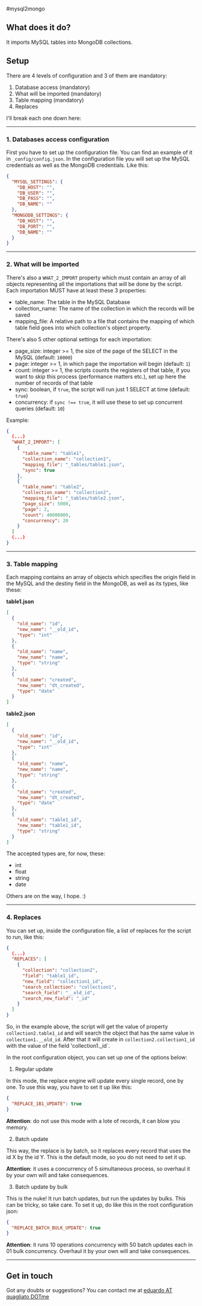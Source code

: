 #mysql2mongo

## What does it do?

It imports MySQL tables into MongoDB collections.

## Setup

There are 4 levels of configuration and 3 of them are mandatory:

1) Database access (mandatory)
2) What will be imported (mandatory)
3) Table mapping (mandatory)
4) Replaces

I'll break each one down here:

----

### 1. Databases access configuration

First you have to set up the configuration file. You can find an example of it
in `_config/config.json`. In the configuration file you will set up the MySQL 
credentials as well as the MongoDB credentials. Like this:

```json
{
  "MYSQL_SETTINGS": {
    "DB_HOST": "",
    "DB_USER": "",
    "DB_PASS": "",
    "DB_NAME": ""
  },
  "MONGODB_SETTINGS": {
    "DB_HOST": "",
    "DB_PORT": "",
    "DB_NAME": ""
  }
}
```
----

### 2. What will be imported

There's also a `WHAT_2_IMPORT` property which must contain an array of all 
objects representing all the importations that will be done by the script. Each
importation MUST have at least these 3 properties: 

  * table_name: The table in the MySQL Database
  * collection_name: The name of the collection in which the records will be saved
  * mapping_file: A relative path to a file that contains the mapping of which
    table field goes into which collection's object property.

There's also 5 other optional settings for each importation:
  
  * page_size: integer >= 1, the size of the page of the SELECT in the MySQL 
    (default: `10000`)
  * page: integer >= 1, in which page the importation will begin (default: `1`)
  * count: integer >= 1, the scripts counts the registers of that table, if you
    want to skip this process (performance matters etc.), set up here the number
    of records of that table
  * sync: boolean, if `true`, the script will run just 1 SELECT at time 
    (default: `true`)
  * concurrency: if `sync !== true`, it will use these to set up concurrent 
    queries (default: `10`)

Example:

```json
{
  (...)
  "WHAT_2_IMPORT": [
    {
      "table_name": "table1", 
      "collection_name": "collection1",
      "mapping_file": "_tables/table1.json",
      "sync": true
    },
    {
      "table_name": "table2", 
      "collection_name": "collection2",
      "mapping_file": "_tables/table2.json",
      "page_size": 5000,
      "page": 2,
      "count": 40000000,
      "concurrency": 20
    }
  ]
  (...)
}
```
----

### 3. Table mapping

Each mapping contains an array of objects which specifies the origin field in 
the MySQL and the destiny field in the MongoDB, as well as its types, like these:

**table1.json**
```json
[
  {
    "old_name": "id",
    "new_name": "__old_id",
    "type": "int"
  },
  {
    "old_name": "name",
    "new_name": "name",
    "type": "string"
  },
  {
    "old_name": "created",
    "new_name": "dt_created",
    "type": "date"
  }
]
```

**table2.json**
```json
[
  {
    "old_name": "id",
    "new_name": "__old_id",
    "type": "int"
  },
  {
    "old_name": "name",
    "new_name": "name",
    "type": "string"
  },
  {
    "old_name": "created",
    "new_name": "dt_created",
    "type": "date"
  },
  {
    "old_name": "table1_id",
    "new_name": "table1_id",
    "type": "string"
  }
]
```

The accepted types are, for now, these:

* int
* float
* string
* date

Others are on the way, I hope. :)

-----

### 4. Replaces

You can set up, inside the configuration file, a list of replaces for the 
script to run, like this:

```json
{
  (...)
  "REPLACES": [
    {
      "collection": "collection2",
      "field": "table1_id",
      "new_field": "collection1_id",
      "search_collection": "collection1",
      "search_field": "__old_id",
      "search_new_field": "_id"
    }
  ]
}
```

So, in the example above, the script will get the value of property 
`collection2.table1_id` and will search the object that has the same value in `collection1.__old_id`. After that it will create in 
`collection2.collection1_id` with the value of the field 'collection1._id`.

In the root configuration object, you can set up one of the options below:

1. Regular update

In this mode, the replace engine will update every single record, one by one.
To use this way, you have to set it up like this:

```json
{
  "REPLACE_1B1_UPDATE": true
}
```

**Attention**: do not use this mode with a lote of records, it can blow you 
memory.

2. Batch update

This way, the replace is by batch, so it replaces every record that uses the
id X by the id Y. This is the default mode, so you do not need to set it up.

**Attention**: it uses a concurrency of 5 simultaneous process, so overhaul it 
by your own will and take consequences.

3. Batch update by bulk

This is the nuke! It run batch updates, but run the updates by bulks. This can
be tricky, so take care. To set it up, do like this in the root configuration
json:

```json
{
  "REPLACE_BATCH_BULK_UPDATE": true
}
```

**Attention**: it runs 10 operations concurrency with 50 batch updates each in
01 bulk concurrency. Overhaul it by your own will and take consequences.


-----

## Get in touch

Got any doubts or suggestions? You can contact me at 
[eduardo AT quagliato DOTme](mailto:eduardo@quagliato.me)
